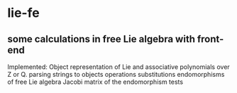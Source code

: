lie-fe
======

some calculations in free Lie algebra with front-end
--------------------------------------------------------------------------
Implemented:
Object representation of Lie and associative polynomials over Z or Q.
parsing strings to objects
operations
substitutions
endomorphisms of free Lie algebra
Jacobi matrix of the endomorphism
tests
